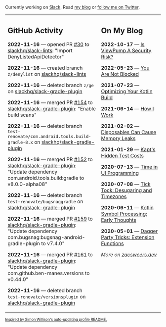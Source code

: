 Currently working on [Slack](https://slack.com/). Read [my blog](https://zacsweers.dev/) or [follow me on Twitter](https://twitter.com/ZacSweers).

<table><tr><td valign="top" width="60%">

## GitHub Activity
<!-- githubActivity starts -->
**2022-11-16** — opened PR [#30](https://github.com/slackhq/slack-lints/pull/30) to [slackhq/slack-lints](https://github.com/slackhq/slack-lints): "Import DenyListedApiDetector"

**2022-11-16** — created branch `z/denylist` on [slackhq/slack-lints](https://github.com/slackhq/slack-lints)

**2022-11-16** — deleted branch `z/ge` on [slackhq/slack-gradle-plugin](https://github.com/slackhq/slack-gradle-plugin)

**2022-11-16** — merged PR [#154](https://github.com/slackhq/slack-gradle-plugin/pull/154) to [slackhq/slack-gradle-plugin](https://github.com/slackhq/slack-gradle-plugin): "Enable build scans"

**2022-11-16** — deleted branch `test-renovate/com.android.tools.build-gradle-8.x` on [slackhq/slack-gradle-plugin](https://github.com/slackhq/slack-gradle-plugin)

**2022-11-16** — merged PR [#152](https://github.com/slackhq/slack-gradle-plugin/pull/152) to [slackhq/slack-gradle-plugin](https://github.com/slackhq/slack-gradle-plugin): "Update dependency com.android.tools.build:gradle to v8.0.0-alpha08"

**2022-11-16** — deleted branch `test-renovate/bugsnaggradle` on [slackhq/slack-gradle-plugin](https://github.com/slackhq/slack-gradle-plugin)

**2022-11-16** — merged PR [#159](https://github.com/slackhq/slack-gradle-plugin/pull/159) to [slackhq/slack-gradle-plugin](https://github.com/slackhq/slack-gradle-plugin): "Update dependency com.bugsnag:bugsnag-android-gradle-plugin to v7.4.0"

**2022-11-16** — merged PR [#161](https://github.com/slackhq/slack-gradle-plugin/pull/161) to [slackhq/slack-gradle-plugin](https://github.com/slackhq/slack-gradle-plugin): "Update dependency com.github.ben-manes.versions to v0.44.0"

**2022-11-16** — deleted branch `test-renovate/versionsplugin` on [slackhq/slack-gradle-plugin](https://github.com/slackhq/slack-gradle-plugin)
<!-- githubActivity ends -->
</td><td valign="top" width="40%">

## On My Blog
<!-- blog starts -->
**2022-10-17** — [Is ViewPump A Security Risk?](https://www.zacsweers.dev/is-viewpump-a-security-risk/)

**2022-05-23** — [You Are Not Blocked](https://www.zacsweers.dev/you-are-not-blocked/)

**2021-07-23** — [Optimizing Your Kotlin Build](https://www.zacsweers.dev/optimizing-your-kotlin-build/)

**2021-06-14** — [How I Work](https://www.zacsweers.dev/how-i-work/)

**2021-02-02** — [Disposables Can Cause Memory Leaks](https://www.zacsweers.dev/disposables-can-cause-memory-leaks/)

**2021-01-29** — [Kapt's Hidden Test Costs](https://www.zacsweers.dev/kapts-hidden-test-costs/)

**2020-07-13** — [Time in UI Programming](https://www.zacsweers.dev/time-in-ui/)

**2020-07-08** — [Tick Tock: Desugaring and Timezones](https://www.zacsweers.dev/ticktock-desugaring-timezones/)

**2020-06-11** — [Kotlin Symbol Processing: Early Thoughts](https://www.zacsweers.dev/kotlin-symbol-processor-early-thoughts/)

**2020-05-01** — [Dagger Party Tricks: Extension Functions](https://www.zacsweers.dev/dagger-party-tricks-extension-functions/)
<!-- blog ends -->
_More on [zacsweers.dev](https://zacsweers.dev/)_
</td></tr></table>

<sub><a href="https://simonwillison.net/2020/Jul/10/self-updating-profile-readme/">Inspired by Simon Willison's auto-updating profile README.</a></sub>